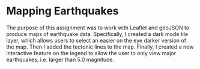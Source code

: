 # Mapping Earthquakes

The purpose of this assignment was to work with Leaflet and geoJSON to produce maps of earthquake data.
Specifically, I created a dark mode tile layer, which allows users to select an easier on the eye darker version of the map.
Then I added the tectonic lines to the map.
Finally, I created a new interactive feature on the legend to allow the user to only view major earthquakes, i.e. larger than 5.0 magnitude. 
